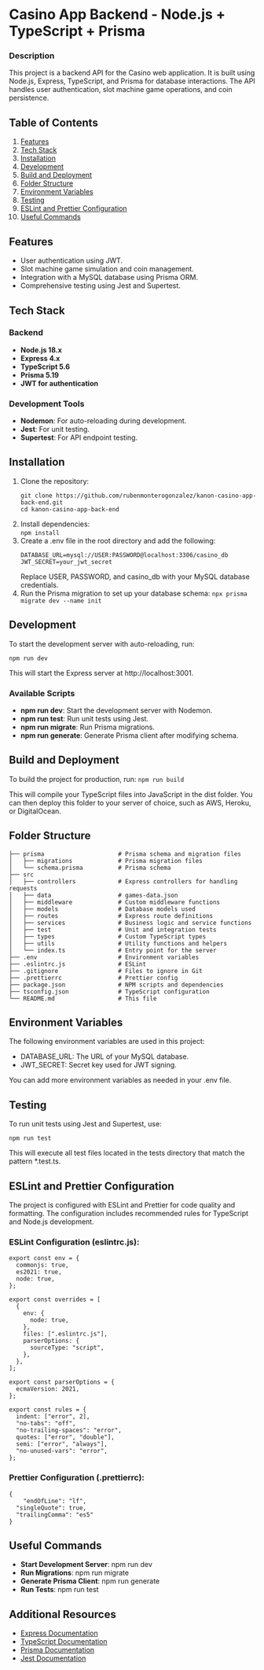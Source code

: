 # Casino App Backend - Node.js + TypeScript + Prisma

### Description

This project is a backend API for the Casino web application. It is built using Node.js, Express, TypeScript, and Prisma for database interactions. The API handles user authentication, slot machine game operations, and coin persistence.

## Table of Contents

1.  [Features](#features)
2.  [Tech Stack](#tech-stack)
3.  [Installation](#installation)
4.  [Development](#development)
5.  [Build and Deployment](#build-and-deployment)
6.  [Folder Structure](#folder-structure)
7.  [Environment Variables](#environment-variables)
8.  [Testing](#testing)
9.  [ESLint and Prettier Configuration](#eslint-and-prettier-configuration)
10. [Useful Commands](#useful-commands)

## Features

- User authentication using JWT.
- Slot machine game simulation and coin management.
- Integration with a MySQL database using Prisma ORM.
- Comprehensive testing using Jest and Supertest.

## Tech Stack

### Backend

- **Node.js 18.x**
- **Express 4.x**
- **TypeScript 5.6**
- **Prisma 5.19**
- **JWT for authentication**

### Development Tools

- **Nodemon**: For auto-reloading during development.
- **Jest**: For unit testing.
- **Supertest**: For API endpoint testing.

## Installation

1.  Clone the repository:
    ```
    git clone https://github.com/rubenmonterogonzalez/kanon-casino-app-back-end.git
    cd kanon-casino-app-back-end
    ```
2.  Install dependencies:  
    `npm install`
3.  Create a .env file in the root directory and add the following:
    ```
    DATABASE_URL=mysql://USER:PASSWORD@localhost:3306/casino_db
    JWT_SECRET=your_jwt_secret
    ```
    Replace USER, PASSWORD, and casino_db with your MySQL database credentials.
4.  Run the Prisma migration to set up your database schema:
    `npx prisma migrate dev --name init`

## Development

To start the development server with auto-reloading, run:

`npm run dev `

This will start the Express server at http://localhost:3001.

### Available Scripts

- **npm run dev**: Start the development server with Nodemon.
- **npm run test**: Run unit tests using Jest.
- **npm run migrate**: Run Prisma migrations.
- **npm run generate**: Generate Prisma client after modifying schema.

## Build and Deployment

To build the project for production, run:
`npm run build `

This will compile your TypeScript files into JavaScript in the dist folder. You can then deploy this folder to your server of choice, such as AWS, Heroku, or DigitalOcean.

## Folder Structure

```
├── prisma                     # Prisma schema and migration files
│   ├── migrations             # Prisma migration files
│   └── schema.prisma          # Prisma schema
├── src
│   ├── controllers            # Express controllers for handling requests
│   ├── data                   # games-data.json
│   ├── middleware             # Custom middleware functions
│   ├── models                 # Database models used
│   ├── routes                 # Express route definitions
│   ├── services               # Business logic and service functions
│   ├── test                   # Unit and integration tests
│   ├── types                  # Custom TypeScript types
│   ├── utils                  # Utility functions and helpers
│   └── index.ts               # Entry point for the server
├── .env                       # Environment variables
├── .eslintrc.js               # ESLint
├── .gitignore                 # Files to ignore in Git
├── .prettierrc                # Prettier config
├── package.json               # NPM scripts and dependencies
├── tsconfig.json              # TypeScript configuration
└── README.md                  # This file
```

## Environment Variables

The following environment variables are used in this project:

- DATABASE_URL: The URL of your MySQL database.
- JWT_SECRET: Secret key used for JWT signing.

You can add more environment variables as needed in your .env file.

## Testing

To run unit tests using Jest and Supertest, use:

`npm run test `

This will execute all test files located in the tests directory that match the pattern \*.test.ts.

## ESLint and Prettier Configuration

The project is configured with ESLint and Prettier for code quality and formatting. The configuration includes recommended rules for TypeScript and Node.js development.

### ESLint Configuration (eslintrc.js):

```
export const env = {
  commonjs: true,
  es2021: true,
  node: true,
};

export const overrides = [
  {
    env: {
      node: true,
    },
    files: [".eslintrc.js"],
    parserOptions: {
      sourceType: "script",
    },
  },
];

export const parserOptions = {
  ecmaVersion: 2021,
};

export const rules = {
  indent: ["error", 2],
  "no-tabs": "off",
  "no-trailing-spaces": "error",
  quotes: ["error", "double"],
  semi: ["error", "always"],
  "no-unused-vars": "error",
};
```

### Prettier Configuration (.prettierrc):

```
{
    "endOfLine": "lf",
  "singleQuote": true,
  "trailingComma": "es5"
}
```

## Useful Commands

- **Start Development Server**: npm run dev
- **Run Migrations**: npm run migrate
- **Generate Prisma Client**: npm run generate
- **Run Tests**: npm run test

## Additional Resources

- [Express Documentation](https://expressjs.com/)
- [TypeScript Documentation](https://www.typescriptlang.org/)
- [Prisma Documentation](https://www.prisma.io/)
- [Jest Documentation](https://jestjs.io/)
